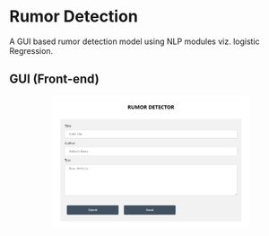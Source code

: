 # Rumor Detection

A GUI based rumor detection model using NLP modules viz. logistic Regression.

## GUI (Front-end)

<p align=center>
    <img src="gui.jpg" width ="70%" height="70%">
</p>
